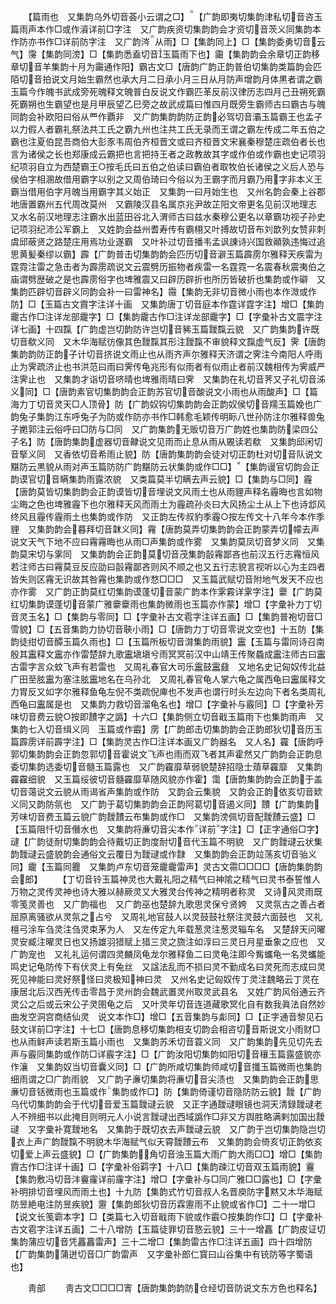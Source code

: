 <!-- { "loadSidebar": true } -->
　　【篇雨也　又集韵乌外切音荟小云谓之□】【广韵即夷切集韵津私切音咨玉篇雨声本作□或作澬详前□字注　又广韵疾资切集韵韵会才资切音茨义同集韵本作防亦书作□详前防字注　又广韵涔从雨】□【集韵同上】□【集韵委勇切音云气】霶【集韵同滂】□【集韵悉盍切音玉篇雨下也】霷【集韵韵会余章切正韵移章切音羊集韵十月为霷通作阳】霸古文□【唐韵广韵正韵普伯切集韵类篇韵会匹陌切音拍说文月始生霸然也承大月二日承小月三日从月防声增韵月体黒者谓之霸玉篇今作魄书武成旁死魄释文魄普白反说文作霸匹革反前汉律历志四月己丑朔死霸死霸朔也生霸望也是月甲辰望乙巳旁之故武成篇曰惟四月既旁生霸师古曰霸古与魄同韵会补欧阳曰俗从覀作覇非　又广韵集韵韵防正韵必驾切音灞玉篇霸王也孟子以力假人者霸礼祭法共工氏之霸九州也注共工氏无录而王谓之霸左传成二年五伯之霸也注夏伯昆吾商伯大彭豕韦周伯齐桓晋文或曰齐桓晋文宋襄秦穆楚庄疏伯者长也言为诸侯之长也郑康成云霸把也言把持王者之政教故其字或作伯或作霸也史记项羽纪项羽自立为西楚霸王○按毛氏曰五伯之伯读曰霸伯者取牧伯长诸侯之义后人恐与侯伯字相溷故借用霸字以别之又周伯琦曰今俗以为王霸字而月霸乃用字非本义王霸当借用伯字月魄当用霸字其义始正　又集韵一曰月始生也　又州名韵会秦上谷郡地唐置霸州五代周改莫州　又霸陵汉县名属京兆尹故芷阳文帝更名见前汉地理志　又水名前汉地理志注霸水出蓝田谷北入渭师古曰兹水秦穆公更名以章霸功视子孙史记项羽纪沛公军霸上　又姓韵会益州耆寿传有霸栩又叶搏故切音布刘歆列女赞非刺虞邱蔽贤之路楚庄用焉功业遂霸　又叶补过切音播韦孟讽諌诗兴国救顚孰违悔过追思黄髪秦缪以霸】霹【广韵普击切集韵韵会匹历切音澼玉篇霹雳尔雅释天疾雷为霆霓注雷之急击者为霹雳疏说文云震劈历振物者疾雷一名霆霓一名震春秋震夷伯之庙谓劈歴破之是也霹雳俗字也埤雅震又曰辟历辟折也所历皆破折也集韵或作礔　又集韵匹辟切音辟义同韵会补一曰雷神名】霺【集韵无非切音微小雨也本作溦或作防】□【玉篇古文霣字注详十画　又集韵唐丁切音庭本作霆详霆字注】增□【集韵靇古作□注详龙部靇字】□【集韵靇古作□注详龙部靇字】□【字彚补古文震字注详七画】十四霼【广韵虚岂切韵防许岂切音豨玉篇靉霼云貌　又广韵集韵许既切音欷义同　又木华海赋彷像其色靉霼其形注靉霼不审貌释文霼虚气反】霁【唐韵集韵韵防正韵子计切音挤说文雨止也从雨齐声尔雅释天济谓之霁注今南阳人呼雨止为霁疏济止也书洪范曰雨曰霁传龟兆形有似雨者有似雨止者前汉魏相传为霁威严注霁止也　又集韵才诣切音哜晴也埤雅雨晴曰霁　又集韵在礼切音荠又子礼切音泲义同】□【唐韵素官切集韵韵会正韵苏官切音酸说文小雨也从雨酸声】□【篇海力丁切音灵天□人顶骨】防【广韵奴钩切集韵韵会正韵奴侯切音羺玉篇娩也广韵兔子集韵江东呼兔子为防或作防亦书作□韩愈毛颖传明眎八世孙防注尔雅释兽兔子嬎郭注云俗呼曰□防与□同　又广韵集韵无贩切音万广韵姓也集韵防梁四公子名】防【唐韵集韵虚器切音齂说文见雨而止息从雨从覞读若欷　又集韵邱闲切音掔义同　又香依切音希雨止貌】防【唐韵集韵韵会徒对切正韵杜对切音队说文黮防云黒貌从雨对声玉篇防防广韵黮防云状集韵或作□□】【集韵谩官切韵会正韵谟官切音瞒集韵雨露浓貌　又类篇莫半切瞒去声云貌】□【集韵与□同】霾【唐韵莫皆切集韵韵会正韵谟皆切音埋说文风雨土也从雨貍声释名霾晦也言如物尘晦之色也埤雅霾下也尔雅释天风而雨土为霾疏孙炎曰大风扬尘土从上下也诗邶风终风且霾传霾雨土也集韵或作防　又正韵左传叔豹季霾○按左传文十八年今本作季貍　又集韵韵会暮拜切音韎义同】霿【唐韵莫弄切集韵韵会正韵蒙弄切幪去声说文天气下地不应曰霿霿晦也从雨□声集韵或作雾　又集韵莫凤切音梦义同　又集韵莫宋切与雺同　又集韵韵会正韵莫切音茂集韵瞉霿鄙吝也前汉五行志霿恒风若注师古曰霿莫豆反应劭曰瞉霿鄙吝则风不顺之也又五行志貌言视听以心为主四者皆失则区霿无识故其咎霿也集韵或作愗□□□　又玉篇武赋切音附地气发天不应也亦作雾　又广韵正韵莫红切集韵谟蓬切音蒙广韵本作雺霚详雺字注】靀【广韵莫红切集韵谟蓬切音蒙广雅靀靀雨也集韵微雨也玉篇亦作蒙】增□【字彚补力丁切音灵玉名】□【集韵与零同】□【字彚补古文雹字注详五画】□【集韵普袍切音□雪貌】□【五音集韵力协切音聗小雨】□【唐韵力丁切音零说文空也】十五防【集韵徒绀切音醰玉篇久雨也】□【玉篇所板切音潸集韵雨貌】靁【玉篇与雷同诗召南殷其靁释文靁亦作雷楚辞九歌靁塡塡兮雨冥冥前汉中山靖王传聚蟁成靁注师古曰靁古雷字言众蚊飞声有若雷也　又周礼春官大司乐靁鼓靁鼗　又地名史记匈奴传北益广田至胘靁为塞注胘靁地名在乌孙北　又周礼春官龟人掌六龟之属西龟曰靁属释文力胃反又如字尔雅释鱼龟左倪不类疏倪庳也不发声也谓行时头左边向下者名类周礼西龟曰靁属是也　又集韵力救切音溜龟名也】增□【字彚补与霰同】□【字彚补芳味切音费云貌○按即靅字之譌】十六□【集韵侧立切音戢玉篇雨下也集韵雨声　又集韵七入切音缉义同　玉篇或作霵】雳【广韵郎击切集韵韵会正韵郎狄切音历玉篇霹雳详前霹字注】□【集韵灵古作□注详本画又广韵器名　又人名】靃【唐韵呼郭切集韵韵会正韵忽郭切音霍说文飞声也雨而双飞者其声霍然又广韵韵会正韵息委切集韵选委切音髓玉篇露也　又广韵靃靡草弱貌楚辞招隐士薠草靃靡　又集韵靃靃细貌　又玉篇绥彼切音髓靃靡草随风貌亦作霍】霭【唐韵集韵韵会正韵于盖切音蔼说文云貌从雨谒省声集韵或作防　又韵会云集貌　又韵会正韵依亥切音欵义同又韵防氛也　又广韵于葛切集韵韵会正韵阿葛切音遏义同】靅【广韵集韵芳味切音费玉篇云貌广韵靉靅云布集韵或作□　又集韵滂佩切音配靉靅云盛】□【玉篇阻忏切音僭水也　又集韵将亷切音尖本作详前字注】□【正字通俗□字】叇【广韵徒耐切集韵韵会待戴切正韵度耐切音代玉篇不明貌　又广韵靉叇云状集韵靉叇云盛貌韵会通俗文云覆日为靉叇或作霴　又集韵韵会正韵竝荡亥切音骀义同】靇【玉篇同龗　又集韵卢东切音笼靇靇雷声】灵古文霛□□□□【唐韵集韵韵会郎】
　　【丁切音铃玉篇神灵也大戴礼阳之精气曰神隂之精气曰灵书泰誓惟人万物之灵传灵神也诗大雅以赫厥灵又大雅灵台传神之精明者称灵　又诗风灵雨既零笺灵善也　又广韵福也　又广韵巫也楚辞九歌思灵保兮贤姱　又灵氛古之善占者屈原离骚欲从灵氛之占兮　又周礼地官鼓人以灵鼓鼓社祭注灵鼓六面鼓也　又礼檀弓涂车刍灵注刍灵束茅为人　又左传定九年载葱灵注葱灵辎车名　又楚辞天问曜灵安臧注曜灵日也又扬雄羽猎赋上猎三灵之旒注如淳曰三灵日月星垂象之应也　又广韵宠也　又礼礼运何谓四灵麟凤龟龙尔雅释鱼二曰灵龟注即今觜蠵龟一名灵蠵能鸣史记龟防传下有伏灵上有兔丝　又諡法乱而不损曰灵不勤成名曰灵死而志成曰灵死见神能曰灵好祭怪曰灵极知神曰灵　又州名史记匈奴传丁灵注魏略云丁灵在康居北后汉西羌传击零昌于灵州韵会魏武置灵州取灵武县名　又姓广韵风俗通云齐灵公之后或云宋公子灵圉龟之后　又叶灵年切音连道藏歌冥化自有数我眞法自然妙曲发空洞宫商结仙灵　说文本作□】增□【五音集韵与虨同】□【正字通音黎见石鼓文详前□字注】十七□【唐韵息移切集韵相支切韵会相咨切音斯说文小雨财□也从雨鲜声读若斯玉篇小雨也　又集韵苏禾切音蓑义同　又广韵集韵先见切先去声与霰同集韵或作防□详霰字注】□【广韵汝阳切集韵如阳切音穰玉篇露盛貌亦作瀼　又集韵奴当切音囊义同】□【广韵所咸切集韵师咸切音攕玉篇微雨也集韵细雨谓之□广韵雨貌　又广韵子亷切集韵将亷切音尖渍也　又集韵韵会正韵思亷切音铦微雨也玉篇或作集韵或作□】防【集韵倚谨切音隐防防云貌】靉【广韵乌代切集韵韵会于代切音爱玉篇靉叇云貌　又正字通靉叇眼镜也洞天清録靉叇老人不辨细书以此掩目则明元人小说言靉叇出西域譌作□非又方舆胜略满剌加国出靉叇　又字彚补寛靉地名　又集韵于既切衣去声靉叇云貌　又广韵于岂切集韵隐岂切衣上声广韵靉霼不明貌木华海赋气似天霄靉靅云布　又集韵韵会倚亥切正韵依亥切爱上声云盛貌】□【广韵集韵角切音浊玉篇大雨广韵大雨□□】增□【集韵霣古作□注详十画】□【字彚补俗羁字】十八□【集韵疎江切音双玉篇雨貌】靊【集韵敷冯切音沣靊霳详前霳字注】增□【字彚补与□同广雅□□露也】□【字彚补明排切音埋风而雨土也】十九防【集韵式竹切音叔人名晋庾防字黙又木华海赋防昱絶电注防昱疾貌】靋【集韵郎狄切音历霖靋雨不止貌或省作□】二十一增□【说文长笺霩本字】□【类篇七入切音戢雨下貌或作霵○按集韵作□】□【字彚补古文雹字注详五画】二十八增防【玉篇徒罪切音憝云貌】三十一增靐【广韵皮证切集韵蒲应切音凭靐靐雷声】三十二增□【集韵雷古作□注详五画】四十四增防【广韵集韵蒲迸切音□广韵雷声　又字彚补郎仁寳曰山谷集中有铳防等字蜀语也】







　　靑部
　　靑古文□□□□寈【唐韵集韵韵防仓经切音防说文东方色也释名】
